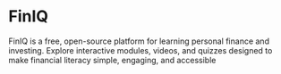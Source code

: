 # FinIQ
FinIQ is a free, open-source platform for learning personal finance and investing. Explore interactive modules, videos, and quizzes designed to make financial literacy simple, engaging, and accessible
